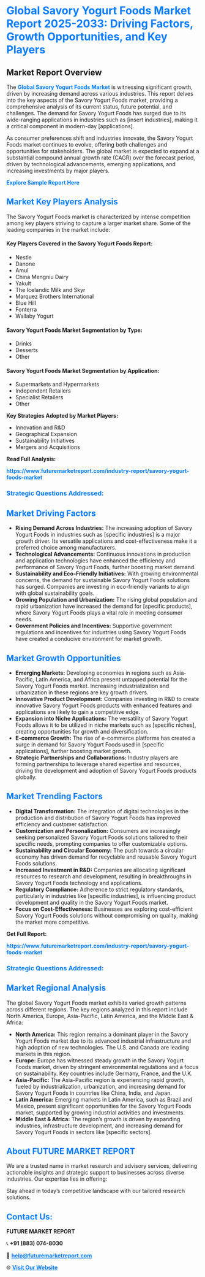 <h1 style="color: #007BFF;">Global Savory Yogurt Foods Market Report 2025-2033: Driving Factors, Growth Opportunities, and Key Players</h1>

<section id="overview">
<h2>Market Report Overview</h2>
<p>The <a href="https://www.futuremarketreport.com/industry-report/savory-yogurt-foods-market" style="color: #007BFF; text-decoration: none;"><strong>Global Savory Yogurt Foods Market</strong></a> is witnessing significant growth, driven by increasing demand across various industries. This report delves into the key aspects of the Savory Yogurt Foods market, providing a comprehensive analysis of its current status, future potential, and challenges. The demand for Savory Yogurt Foods has surged due to its wide-ranging applications in industries such as [insert industries], making it a critical component in modern-day [applications].</p>
<p>As consumer preferences shift and industries innovate, the Savory Yogurt Foods market continues to evolve, offering both challenges and opportunities for stakeholders. The global market is expected to expand at a substantial compound annual growth rate (CAGR) over the forecast period, driven by technological advancements, emerging applications, and increasing investments by major players.</p>
</section>

<section id="overview">
<p><a href="https://www.futuremarketreport.com/request-sample/reportId=63023" style="color: #007BFF; text-decoration: none;"><strong>Explore Sample Report Here</strong></a></p>
</section>

<section id="key-players">
<h2 style="color: #007BFF;">Market Key Players Analysis</h2>
<p>The Savory Yogurt Foods market is characterized by intense competition among key players striving to capture a larger market share. Some of the leading companies in the market include:</p>
<h4>Key Players Covered in the Savory Yogurt Foods Report:</h4>
<ul><li>Nestle</li><li>Danone</li><li>Amul</li><li>China Mengniu Dairy</li><li>Yakult</li><li>The Icelandic Milk and Skyr</li><li>Marquez Brothers International</li><li>Blue Hill</li><li>Fonterra</li><li>Wallaby Yogurt</li></ul>
<h4>Savory Yogurt Foods Market Segmentation by Type:</h4>
<ul><li>Drinks</li><li>Desserts</li><li>Other</li></ul>

<h4>Savory Yogurt Foods Market Segmentation by Application:</h4>
<ul><li>Supermarkets and Hypermarkets</li><li>Independent Retailers</li><li>Specialist Retailers</li><li>Other</li></ul>
<p><strong>Key Strategies Adopted by Market Players:</strong></p>
<ul>
<li>Innovation and R&D</li>
<li>Geographical Expansion</li>
<li>Sustainability Initiatives</li>
<li>Mergers and Acquisitions</li>
</ul>
</section>

<section>
<p><strong>Read Full Analysis: </strong></p><a href="https://www.futuremarketreport.com/industry-report/savory-yogurt-foods-market" style="color: #007BFF; text-decoration: none;"><strong>https://www.futuremarketreport.com/industry-report/savory-yogurt-foods-market</strong></a>
<h3 style="color: #007BFF;">Strategic Questions Addressed:</h3>
</section>

<section id="driving-factors">
<h2 style="color: #007BFF;">Market Driving Factors</h2>
<ul>
<li><strong>Rising Demand Across Industries:</strong> The increasing adoption of Savory Yogurt Foods in industries such as [specific industries] is a major growth driver. Its versatile applications and cost-effectiveness make it a preferred choice among manufacturers.</li>
<li><strong>Technological Advancements:</strong> Continuous innovations in production and application technologies have enhanced the efficiency and performance of Savory Yogurt Foods, further boosting market demand.</li>
<li><strong>Sustainability and Eco-Friendly Initiatives:</strong> With growing environmental concerns, the demand for sustainable Savory Yogurt Foods solutions has surged. Companies are investing in eco-friendly variants to align with global sustainability goals.</li>
<li><strong>Growing Population and Urbanization:</strong> The rising global population and rapid urbanization have increased the demand for [specific products], where Savory Yogurt Foods plays a vital role in meeting consumer needs.</li>
<li><strong>Government Policies and Incentives:</strong> Supportive government regulations and incentives for industries using Savory Yogurt Foods have created a conducive environment for market growth.</li>
</ul>
</section>

<section id="growth-opportunities">
<h2 style="color: #007BFF;">Market Growth Opportunities</h2>
<ul>
<li><strong>Emerging Markets:</strong> Developing economies in regions such as Asia-Pacific, Latin America, and Africa present untapped potential for the Savory Yogurt Foods market. Increasing industrialization and urbanization in these regions are key growth drivers.</li>
<li><strong>Innovative Product Development:</strong> Companies investing in R&D to create innovative Savory Yogurt Foods products with enhanced features and applications are likely to gain a competitive edge.</li>
<li><strong>Expansion into Niche Applications:</strong> The versatility of Savory Yogurt Foods allows it to be utilized in niche markets such as [specific niches], creating opportunities for growth and diversification.</li>
<li><strong>E-commerce Growth:</strong> The rise of e-commerce platforms has created a surge in demand for Savory Yogurt Foods used in [specific applications], further boosting market growth.</li>
<li><strong>Strategic Partnerships and Collaborations:</strong> Industry players are forming partnerships to leverage shared expertise and resources, driving the development and adoption of Savory Yogurt Foods products globally.</li>
</ul>
</section>

<section id="trending-factors">
<h2 style="color: #007BFF;">Market Trending Factors</h2>
<ul>
<li><strong>Digital Transformation:</strong> The integration of digital technologies in the production and distribution of Savory Yogurt Foods has improved efficiency and customer satisfaction.</li>
<li><strong>Customization and Personalization:</strong> Consumers are increasingly seeking personalized Savory Yogurt Foods solutions tailored to their specific needs, prompting companies to offer customizable options.</li>
<li><strong>Sustainability and Circular Economy:</strong> The push towards a circular economy has driven demand for recyclable and reusable Savory Yogurt Foods solutions.</li>
<li><strong>Increased Investment in R&D:</strong> Companies are allocating significant resources to research and development, resulting in breakthroughs in Savory Yogurt Foods technology and applications.</li>
<li><strong>Regulatory Compliance:</strong> Adherence to strict regulatory standards, particularly in industries like [specific industries], is influencing product development and quality in the Savory Yogurt Foods market.</li>
<li><strong>Focus on Cost-Effectiveness:</strong> Businesses are exploring cost-efficient Savory Yogurt Foods solutions without compromising on quality, making the market more competitive.</li>
</ul>
</section>

<section>
<p><strong>Get Full Report: </strong></p><a href="https://www.futuremarketreport.com/industry-report/savory-yogurt-foods-market" style="color: #007BFF; text-decoration: none;"><strong>https://www.futuremarketreport.com/industry-report/savory-yogurt-foods-market</strong></a>
<h3 style="color: #007BFF;">Strategic Questions Addressed:</h3>
</section>


<section id="regional-analysis">
<h2 style="color: #007BFF;">Market Regional Analysis</h2>
<p>The global Savory Yogurt Foods market exhibits varied growth patterns across different regions. The key regions analyzed in this report include North America, Europe, Asia-Pacific, Latin America, and the Middle East & Africa:</p>
<ul>
<li><strong>North America:</strong> This region remains a dominant player in the Savory Yogurt Foods market due to its advanced industrial infrastructure and high adoption of new technologies. The U.S. and Canada are leading markets in this region.</li>
<li><strong>Europe:</strong> Europe has witnessed steady growth in the Savory Yogurt Foods market, driven by stringent environmental regulations and a focus on sustainability. Key countries include Germany, France, and the U.K.</li>
<li><strong>Asia-Pacific:</strong> The Asia-Pacific region is experiencing rapid growth, fueled by industrialization, urbanization, and increasing demand for Savory Yogurt Foods in countries like China, India, and Japan.</li>
<li><strong>Latin America:</strong> Emerging markets in Latin America, such as Brazil and Mexico, present significant opportunities for the Savory Yogurt Foods market, supported by growing industrial activities and investments.</li>
<li><strong>Middle East & Africa:</strong> The region’s growth is driven by expanding industries, infrastructure development, and increasing demand for Savory Yogurt Foods in sectors like [specific sectors].</li>
</ul>
</section>

<footer>
<h2 style="color: #007BFF;">About FUTURE MARKET REPORT</h2>
<p>We are a trusted name in market research and advisory services, delivering actionable insights and strategic support to businesses across diverse industries. Our expertise lies in offering:</p>

<p>Stay ahead in today’s competitive landscape with our tailored research solutions.</p>

<h2 style="color: #007BFF;">Contact Us:</h2>
<p><strong>FUTURE MARKET REPORT</strong></p>
<p>📞 <strong>+91 (883) 074-8030</strong></p>
<p>📧 <strong><a href="mailto:help@futuremarketreport.com" style="color: #007BFF;">help@futuremarketreport.com</a></strong></p>
<p>🌐 <strong><a href="https://www.futuremarketreport.com/" style="color: #007BFF;">Visit Our Website</a></strong></p>
</footer>